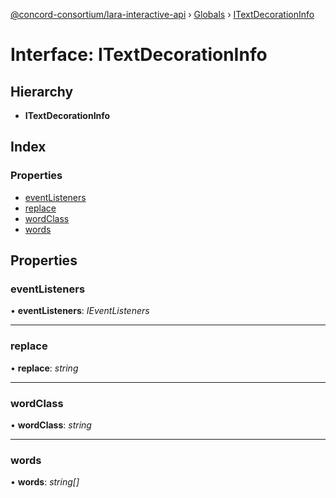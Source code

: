 [@concord-consortium/lara-interactive-api](../README.md) › [Globals](../globals.md) › [ITextDecorationInfo](itextdecorationinfo.md)

# Interface: ITextDecorationInfo

## Hierarchy

* **ITextDecorationInfo**

## Index

### Properties

* [eventListeners](itextdecorationinfo.md#eventlisteners)
* [replace](itextdecorationinfo.md#replace)
* [wordClass](itextdecorationinfo.md#wordclass)
* [words](itextdecorationinfo.md#words)

## Properties

###  eventListeners

• **eventListeners**: *IEventListeners*

___

###  replace

• **replace**: *string*

___

###  wordClass

• **wordClass**: *string*

___

###  words

• **words**: *string[]*
